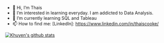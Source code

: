 - 👋 Hi, I’m Thais 
- 👀 I’m interested in learning everyday. I am addicted to Data Analysis.
- 🌱 I’m currently learning SQL and Tableau
- 📫 How to find me: [LinkedIn]: https://www.linkedin.com/in/thaiscooke/

[![Khuyen's github stats](https://github-readme-stats.vercel.app/api?username=thaiscooke&count_private=true&show_icons=true&theme=radical&hide_rank=false)](https://github.com/anuraghazra/github-readme-stats)

<!---
ThaisCooke/ThaisCooke is a ✨ special ✨ repository because its `README.md` (this file) appears on your GitHub profile.
You can click the Preview link to take a look at your changes.
--->
